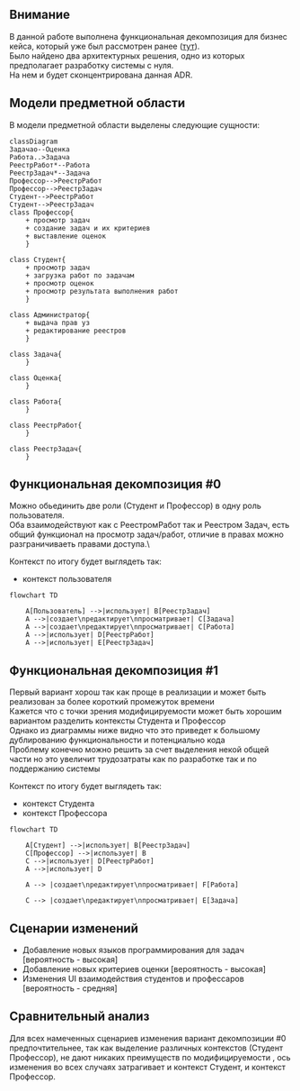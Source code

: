 ## Внимание

В данной работе выполнена функциональная декомпозиция для бизнес кейса, который уже был рассмотрен ранее ([тут](../July/homework.md)).\
Было найдено два архитектурных решения, одно из которых предполагает разработку системы с нуля.\
На нем и будет сконцентрирована данная ADR.

## Модели предметной области

В модели предметной области выделены следующие сущности:
```mermaid
classDiagram
Задачаo--Оценка
Работа..>Задача
РеестрРабот*--Работа
РеестрЗадач*--Задача
Профессор-->РеестрРабот
Профессор-->РеестрЗадач
Студент-->РеестрРабот
Студент-->РеестрЗадач
class Профессор{
    + просмотр задач
    + создание задач и их критериев
    + выставление оценок
    }

class Студент{
    + просмотр задач
    + загрузка работ по задачам
    + просмотр оценок
    + просмотр результата выполнения работ
    }

class Администратор{
    + выдача прав уз
    + редактирование реестров
    }

class Задача{
    }

class Оценка{
    }

class Работа{
    }

class РеестрРабот{
    }

class РеестрЗадач{
    }
```
## Функциональная декомпозиция #0
Можно обьединить две роли (Студент и Профессор) в одну роль пользователя.\
Оба взаимодействуют как с РеестромРабот так и Реестром Задач, есть общий функционал на просмотр задач/работ, отличие в правах можно разграничиваеть правами доступа.\


Контекст по итогу будет выглядеть так:
- контекст пользователя


```mermaid
flowchart TD

    A[Пользователь] -->|использует| B[РеестрЗадач]
    A -->|создает\nредактирует\nпросматривает| C[Задача]
    A -->|создает\nредактирует\nпросматривает| C[Работа]
    A -->|использует| D[РеестрРабот]
    A -->|использует| E[РеестрЗадач]    
```
## Функциональная декомпозиция #1
Первый вариант хорош так как проще в реализации и может быть реализован за более короткий промежуток времени\
Кажется что с точки зрения модифицируемости может быть хорошим вариантом разделить контексты Студента и Профессор\
Однако из диаграммы ниже видно что это приведет к большому дублированию функциональности и потенциально кода\
Проблему конечно можно решить за счет выделения некой общей части но это увеличит трудозатраты как по разработке так и по поддержанию системы

Контекст по итогу будет выглядеть так:
- контекст Студента
- контекст Профессора

```mermaid
flowchart TD

    A[Студент] -->|использует| B[РеестрЗадач]
    C[Профессор] -->|использует| B
    C -->|использует| D[РеестрРабот]
    A -->|использует| D  

    A --> |создает\nредактирует\nпросматривает| F[Работа]

    C --> |создает\nредактирует\nпросматривает| E[Задача]
```

## Сценарии изменений

- Добавление новых языков программирования для задач [вероятность - высокая]
- Добавление новых критериев оценки [вероятность - высокая]
- Изменения UI взаимодействия студентов и профессаров [вероятность - средняя]


## Сравнительный анализ
Для всех намеченных сценариев изменения вариант декомпозиции #0 предпочтительнее, так как выделение различных контекстов (Студент Профессор), не дают никаких преимуществ по модифицируемости , ось изменения во всех случаях затрагивает и контекст Студент, и контекст Профессор.